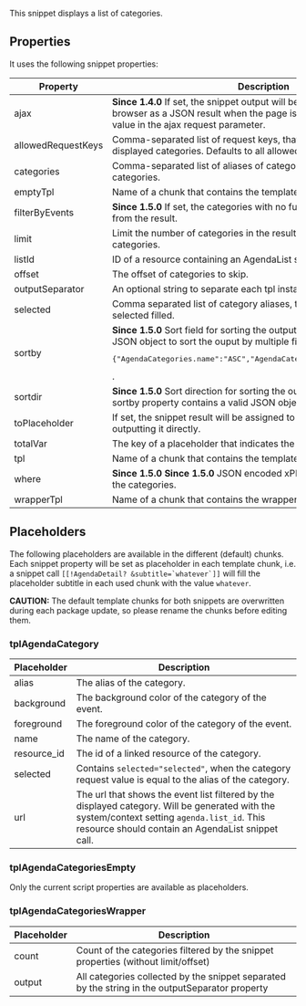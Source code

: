 This snippet displays a list of categories.

## Properties

It uses the following snippet properties:

| Property           | Description                                                                                                                                                                                                       | Default                    |
|--------------------|-------------------------------------------------------------------------------------------------------------------------------------------------------------------------------------------------------------------|----------------------------|
| ajax               | **Since 1.4.0** If set, the snippet output will be directly returned to the browser as a JSON result when the page is requested with the same value in the ajax request parameter.                 | 0 (No)                     |
| allowedRequestKeys | Comma-separated list of request keys, that can be used to filter the displayed categories. Defaults to all allowed.                                                                                               | -                          |
| categories         | Comma-separated list of aliases of categories to filter the displayed categories.                                                                                                                                 | -                          |
| emptyTpl           | Name of a chunk that contains the template for not found categories.                                                                                                                                              | tplAgendaCategoriesEmpty   |
| filterByEvents     | **Since 1.5.0** If set, the categories with no future events are filtered from the result.                                                                                                         | 0 (No)                     |
| limit              | Limit the number of categories in the result. Use "0" for unlimited categories.                                                                                                                                   | 20                         |
| listId             | ID of a resource containing an AgendaList snippet call.                                                                                                                                                           | -                          |
| offset             | The offset of categories to skip.                                                                                                                                                                                 | -                          |
| outputSeparator    | An optional string to separate each tpl instance.                                                                                                                                                                 | -                          |
| selected           | Comma separated list of category aliases, that have the placeholder selected filled.                                                                                                                              | -                          |
| sortby             | **Since 1.5.0** Sort field for sorting the output. It could also contain a JSON object to sort the ouput by multiple fields like <pre>{"AgendaCategories.name":"ASC","AgendaCategories.background":"DESC"}</pre>. | sortindex                  |
| sortdir            | **Since 1.5.0** Sort direction for sorting the output. Unused when the sortby property contains a valid JSON object.                                                                                              | ASC                        |
| toPlaceholder      | If set, the snippet result will be assigned to this placeholder instead of outputting it directly.                                                                                                                | -                          |
| totalVar           | The key of a placeholder that indicates the total number of categories.                                                                                                                                           | agendacategories.total     |
| tpl                | Name of a chunk that contains the template for one category.                                                                                                                                                      | tplAgendaCategory          |
| where              | **Since 1.5.0** **Since 1.5.0** JSON encoded xPDO where clause to filter the categories.                                                                                                                          | -                          |
| wrapperTpl         | Name of a chunk that contains the wrapper template for all categories.                                                                                                                                            | tplAgendaCategoriesWrapper |

## Placeholders

The following placeholders are available in the different (default) chunks. Each
snippet property will be set as placeholder in each template chunk, i.e. a
snippet call ```[[!AgendaDetail? &subtitle=`whatever`]]``` will fill the
placeholder subtitle in each used chunk with the value `whatever`.

**CAUTION:** The default template chunks for both snippets are overwritten
during each package update, so please rename the chunks before editing them.

### tplAgendaCategory

| Placeholder | Description                                                                                                                                                                                        |
|-------------|----------------------------------------------------------------------------------------------------------------------------------------------------------------------------------------------------|
| alias       | The alias of the category.                                                                                                                                                                         |
| background  | The background color of the category of the event.                                                                                                                                                 |
| foreground  | The foreground color of the category of the event.                                                                                                                                                 |
| name        | The name of the category.                                                                                                                                                                          |
| resource_id | The id of a linked resource of the category.                                                                                                                                                       |
| selected    | Contains `selected="selected"`, when the category request value is equal to the alias of the category.                                                                                             |
| url         | The url that shows the event list filtered by the displayed category. Will be generated with the system/context setting `agenda.list_id`. This resource should contain an AgendaList snippet call. |

### tplAgendaCategoriesEmpty

Only the current script properties are available as placeholders.

### tplAgendaCategoriesWrapper

| Placeholder | Description                                                                                     |
|-------------|-------------------------------------------------------------------------------------------------|
| count       | Count of the categories filtered by the snippet properties (without limit/offset)               |
| output      | All categories collected by the snippet separated by the string in the outputSeparator property |
